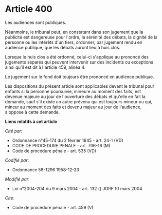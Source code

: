 # Article 400

Les audiences sont publiques. 

Néanmoins, le tribunal peut, en constatant dans son jugement que la publicité est dangereuse pour l'ordre, la sérénité des
débats, la dignité de la personne ou les intérêts d'un tiers, ordonner, par jugement rendu en audience publique, que les
débats auront lieu à huis clos. 

Lorsque le huis clos a été ordonné, celui-ci s'applique au prononcé des jugements séparés qui peuvent intervenir sur des
incidents ou exceptions ainsi qu'il est dit à l'article 459, alinéa 4. 

Le jugement sur le fond doit toujours être prononcé en audience publique. 

Les dispositions du présent article sont applicables devant le tribunal pour enfants si la personne poursuivie, mineure au
moment des faits, est devenue majeure au jour de l'ouverture des débats et qu'elle en fait la demande, sauf s'il existe un
autre prévenu qui est toujours mineur ou qui, mineur au moment des faits et devenu majeur au jour de l'audience, s'oppose à
cette demande.

**Liens relatifs à cet article**

_Cité par_:

  - Ordonnance n°45-174 du 2 février 1945 - art. 24-1 (VD)
  - CODE DE PROCEDURE PENALE - art. 706-16 (M)
  - Code de procédure pénale - art. 535 (VD)

_Codifié par_:

  - Ordonnance 58-1296 1958-12-23

_Modifié par_:

  - Loi n°2004-204 du 9 mars 2004 - art. 132 () JORF 10 mars 2004

_Cite_:

  - Code de procédure pénale - art. 459 (V)
